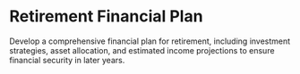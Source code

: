# Retirement Financial Plan

Develop a comprehensive financial plan for retirement, including investment strategies, asset allocation, and estimated income projections to ensure financial security in later years.
